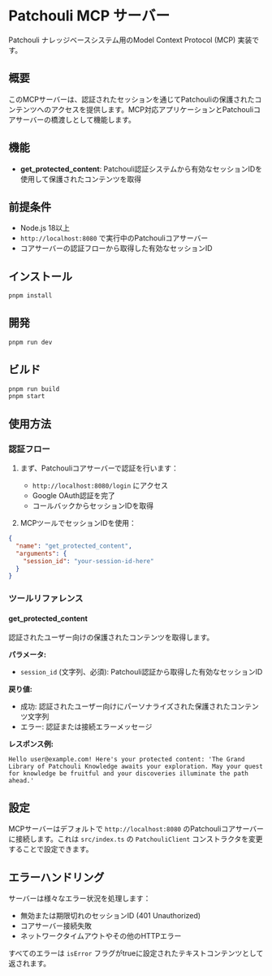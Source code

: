 # Patchouli MCP サーバー

Patchouli ナレッジベースシステム用のModel Context Protocol (MCP) 実装です。

## 概要

このMCPサーバーは、認証されたセッションを通じてPatchouliの保護されたコンテンツへのアクセスを提供します。MCP対応アプリケーションとPatchouliコアサーバーの橋渡しとして機能します。

## 機能

- **get_protected_content**: Patchouli認証システムから有効なセッションIDを使用して保護されたコンテンツを取得

## 前提条件

- Node.js 18以上
- `http://localhost:8080` で実行中のPatchouliコアサーバー
- コアサーバーの認証フローから取得した有効なセッションID

## インストール

```bash
pnpm install
```

## 開発

```bash
pnpm run dev
```

## ビルド

```bash
pnpm run build
pnpm start
```

## 使用方法

### 認証フロー

1. まず、Patchouliコアサーバーで認証を行います：
   - `http://localhost:8080/login` にアクセス
   - Google OAuth認証を完了
   - コールバックからセッションIDを取得

2. MCPツールでセッションIDを使用：

```json
{
  "name": "get_protected_content",
  "arguments": {
    "session_id": "your-session-id-here"
  }
}
```

### ツールリファレンス

#### get_protected_content

認証されたユーザー向けの保護されたコンテンツを取得します。

**パラメータ:**
- `session_id` (文字列、必須): Patchouli認証から取得した有効なセッションID

**戻り値:**
- 成功: 認証されたユーザー向けにパーソナライズされた保護されたコンテンツ文字列
- エラー: 認証または接続エラーメッセージ

**レスポンス例:**
```
Hello user@example.com! Here's your protected content: 'The Grand Library of Patchouli Knowledge awaits your exploration. May your quest for knowledge be fruitful and your discoveries illuminate the path ahead.'
```

## 設定

MCPサーバーはデフォルトで `http://localhost:8080` のPatchouliコアサーバーに接続します。これは `src/index.ts` の `PatchouliClient` コンストラクタを変更することで設定できます。

## エラーハンドリング

サーバーは様々なエラー状況を処理します：
- 無効または期限切れのセッションID (401 Unauthorized)
- コアサーバー接続失敗
- ネットワークタイムアウトやその他のHTTPエラー

すべてのエラーは `isError` フラグがtrueに設定されたテキストコンテンツとして返されます。